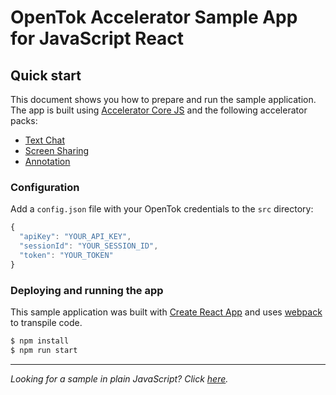 # OpenTok Accelerator Sample App for JavaScript React

## Quick start

This document shows you how to prepare and run the sample application. The app is built using [Accelerator Core JS](https://github.com/opentok/accelerator-core-js) and the following accelerator packs:

 - [Text Chat](https://www.npmjs.com/package/opentok-text-chat)
 - [Screen Sharing](https://www.npmjs.com/package/opentok-screen-sharing)
 - [Annotation](https://www.npmjs.com/package/opentok-annotation)

### Configuration

Add a `config.json` file with your OpenTok credentials to the `src` directory:
```javascript
{
  "apiKey": "YOUR_API_KEY",
  "sessionId": "YOUR_SESSION_ID",
  "token": "YOUR_TOKEN"
}
```

### Deploying and running the app

This sample application was built with [Create React App](https://github.com/facebookincubator/create-react-app) and uses [webpack](https://webpack.github.io/) to transpile code.
```javascript
$ npm install
$ npm run start
```

----------

*Looking for a sample in plain JavaScript? Click [here](https://github.com/opentok/accelerator-core-js/tree/master/vanilla-js-sample-app).*
